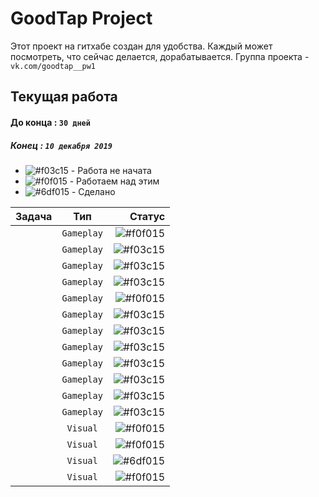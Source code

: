 # GoodTap Project
Этот проект на гитхабе создан для удобства. Каждый может посмотреть, что сейчас делается, дорабатывается.
Группа проекта - `vk.com/goodtap__pw1`  
  
## Текущая работа 
#### До конца : `30 дней`  
##### Конец : `10 декабря 2019`  
  
  
- ![#f03c15](https://placehold.it/15/f03c15/000000?text=+) - Работа не начата
- ![#f0f015](https://placehold.it/15/f0f015/000000?text=+) - Работаем над этим
- ![#6df015](https://placehold.it/15/6df015/000000?text=+) - Сделано  

  
    
|    Задача     |         Тип        | Статус |
| ------------- |:------------------:| -----:|
|       | `Gameplay`           | ![#f0f015](https://placehold.it/15/f03c15/000000?text=+) |
|       | `Gameplay`         | ![#f03c15](https://placehold.it/15/f03c15/000000?text=+) |
|  | `Gameplay`           | ![#f03c15](https://placehold.it/15/f03c15/000000?text=+) |
|  | `Gameplay`           | ![#f03c15](https://placehold.it/15/f03c15/000000?text=+) |
|  | `Gameplay`           | ![#f0f015](https://placehold.it/15/f0f015/000000?text=+) |
|  | `Gameplay`           | ![#f03c15](https://placehold.it/15/f03c15/000000?text=+) |
|  | `Gameplay`           | ![#f03c15](https://placehold.it/15/f03c15/000000?text=+) |
|  | `Gameplay`           | ![#f03c15](https://placehold.it/15/f03c15/000000?text=+) |
|  | `Gameplay`           | ![#f03c15](https://placehold.it/15/f03c15/000000?text=+) |
|  | `Gameplay`           | ![#f03c15](https://placehold.it/15/f03c15/000000?text=+) |
|  | `Gameplay`           | ![#f03c15](https://placehold.it/15/f03c15/000000?text=+) |
|  | `Gameplay`           | ![#f03c15](https://placehold.it/15/f03c15/000000?text=+) |
| | `Visual`           | ![#f0f015](https://placehold.it/15/f03c15/000000?text=+) |
|  | `Visual`           | ![#f0f015](https://placehold.it/15/f03c15/000000?text=+) |
|  | `Visual`           | ![#6df015](https://placehold.it/15/f03c15/000000?text=+) |
|  | `Visual`           | ![#f0f015](https://placehold.it/15/f03c15/000000?text=+) |
